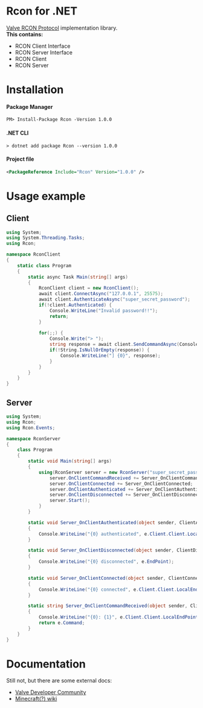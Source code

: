 # Rcon for .NET
[Valve RCON Protocol](https://developer.valvesoftware.com/wiki/Source_RCON_Protocol) implementation library.  
**This contains:**
* RCON Client Interface
* RCON Server Interface
* RCON Client
* RCON Server

# Installation
#### Package Manager
```
PM> Install-Package Rcon -Version 1.0.0
```
#### .NET CLI
```
> dotnet add package Rcon --version 1.0.0
```
#### Project file
```xml
<PackageReference Include="Rcon" Version="1.0.0" />
```

# Usage example
## Client
```cs
using System;
using System.Threading.Tasks;
using Rcon;

namespace RconClient
{
    static class Program
    {
        static async Task Main(string[] args)
        {
            RconClient client = new RconClient();
            await client.ConnectAsync("127.0.0.1", 25575);
            await client.AuthenticateAsync("super_secret_password");
            if(!client.Authenticated) {
                Console.WriteLine("Invalid password!!");
                return;
            }
            
            for(;;) {
                Console.Write("> ");
                string response = await client.SendCommandAsync(Console.ReadLine());
                if(!String.IsNullOrEmpty(response)) {
                    Console.WriteLine("] {0}", response);
                }
            }
        }
    }
}
```

## Server
```cs
using System;
using Rcon;
using Rcon.Events;

namespace RconServer
{
    class Program
    {
        static void Main(string[] args)
        {
            using(RconServer server = new RconServer("super_secret_password", 25575)) {
                server.OnClientCommandReceived += Server_OnClientCommandReceived;
                server.OnClientConnected += Server_OnClientConnected;
                server.OnClientAuthenticated += Server_OnClientAuthenticated;
                server.OnClientDisconnected += Server_OnClientDisconnected;
                server.Start();
            }
        }

        static void Server_OnClientAuthenticated(object sender, ClientAuthenticatedEventArgs e)
        {
            Console.WriteLine("{0} authenticated", e.Client.Client.LocalEndPoint);
        }

        static void Server_OnClientDisconnected(object sender, ClientDisconnectedEventArgs e)
        {
            Console.WriteLine("{0} disconnected", e.EndPoint);
        }

        static void Server_OnClientConnected(object sender, ClientConnectedEventArgs e)
        {
            Console.WriteLine("{0} connected", e.Client.Client.LocalEndPoint);
        }

        static string Server_OnClientCommandReceived(object sender, ClientSentCommandEventArgs e)
        {
            Console.WriteLine("{0}: {1}", e.Client.Client.LocalEndPoint, e.Command);
            return e.Command;
        }
    }
}

```

# Documentation
Still not, but there are some external docs:  
* [Valve Developer Community](https://developer.valvesoftware.com/wiki/Source_RCON_Protocol)
* [Minecraft(?) wiki](https://wiki.vg/RCON)

